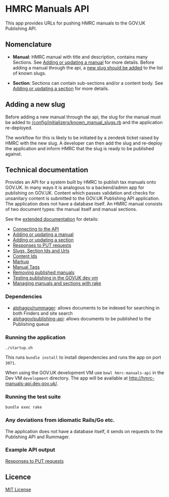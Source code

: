 # HMRC Manuals API

This app provides URLs for pushing HMRC manuals to the GOV.UK Publishing API.

## Nomenclature

- **Manual**: HMRC manual with title and description, contains many Sections. See [Adding or updating a manual](docs/extended_documentation.md#adding-or-updating-a-manual) for more details. Before adding a manual through the api, a [new slug should be added](#adding-a-new-slug) to the list of known slugs.

- **Section**: Sections can contain sub-sections and/or a content body. See [Adding or updating a section](docs/extended_documentation.md#adding-or-updating-a-manual-section) for more details.

<a name="adding-a-new-slug"></a>
## Adding a new slug

Before adding a new manual through the api, the slug for the manual must be added to [/config/initializers/known_manual_slugs.rb](config/initializers/known_manual_slugs.rb) and the application re-deployed.

The workflow for this is likely to be initiated by a zendesk ticket raised by HMRC with the new slug. A developer can
then add the slug and re-deploy the application and inform HMRC that the slug is ready to be published against.

## Technical documentation

Provides an API for a system built by HMRC to publish tax manuals onto GOV.UK. In many ways it is analogous to a backend/admin app for publishing on GOV.UK. Content which passes validation and checks for unsanitary content is submitted to the GOV.UK Publishing API application. The application does not have a database itself. An HMRC manual consists of two document types: the manual itself and manual sections.

See the [extended documentation](docs/extended_documentation.md) for details:

- [Connecting to the API](docs/extended_documentation.md#connecting-to-the-api)
- [Adding or updating a manual](docs/extended_documentation.md#adding-or-updating-a-manual)
- [Adding or updating a section](docs/extended_documentation.md#adding-or-updating-a-manual-section)
- [Responses to PUT requests](docs/extended_documentation.md#possible-responses-to-put-requests)
- [Slugs, Section Ids and Urls](docs/extended_documentation.md#slugs-section-ids-and-urls)
- [Content Ids](docs/extended_documentation.md#content-ids)
- [Markup](docs/extended_documentation.md#markup)
- [Manual Tags](docs/extended_documentation.md#manual-tags)
- [Removing published manuals](docs/extended_documentation.md#removing-published-manuals)
- [Testing publishing in the GOVUK dev vm](docs/extended_documentation.md#testing-publishing-in-the-govuk-development-vm)
- [Managing manuals and sections with rake](docs/extended_documentation.md#managing-manuals-and-sections-with-rake)

### Dependencies

- [alphagov/rummager](https://github.com/alphagov/rummager): allows documents to be indexed for searching in both Finders and site search
- [alphagov/publishing-api](https://github.com/alphagov/publishing-api): allows documents to be published to the Publishing queue

### Running the application

`./startup.sh`

This runs `bundle install` to install dependencies and runs the app on port `3071`. 

When using the GOV.UK development VM use `bowl hmrc-manuals-api` in the Dev VM `development` directory. The app will be available at http://hmrc-manuals-api.dev.gov.uk/.

### Running the test suite

`bundle exec rake`

### Any deviations from idiomatic Rails/Go etc.

The application does not have a database itself, it sends on requests to the Publishing API and Rummager.

### Example API output

[Responses to PUT requests](docs/extended_documentation.md#possible-responses-to-put-requests)

## Licence

[MIT License](LICENCE)
